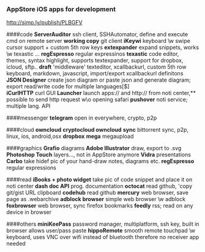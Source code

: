### AppStore iOS apps for development
http://simp.ly/publish/PLBGFV

####code
**ServerAuditor** ssh client, SSHAutomator, define and execute cmd on remote server
**working copy** git client
**iKeywi** keyboard \w swipe cursor support + custom 5th row keys
**extexpander** expand snippets, works \w texastic ...
**regEspresso** regular expressinos
**texastic** code editor, themes, syntax highlight, supports textexpander, support for dropbox, icloud, sftp..
**draft** 'middleware' texteditor, xcallbackurl, custom 5th row keyboard, markdown, javascript, import/export xcallbackurl definitons 
**JSON Designer**   create json diagram or  paste json and generate  diagram; export read/write code for multiple languages[$]  
**iCurlHTTP** curl GUI 
**Launcher** launch apps:// and http:// from noti center,**  possible to  send http request w\o opening safari
**pushover** noti service; multiple lang. API 

####messenger
**telegram** open in everywhere, crypto, p2p

####cloud
**owncloud**
**cryptocloud owncloud**
**sync** bittorrent sync, p2p, linux, ios, android,osx
**dropbox**
**mega** megaupload 

####graphics
**Grafio**  diagrams
**Adobe Illustrator**  draw, export to .svg
**Photoshop Touch**  layers..., not in AppStore anymore
**Vidra**  presentations
**Carbo**  take hidef pic of your hand-draw notes, diagrams etc.
**regEspresso**   regular expressions

####read
**iBooks + photo widget**   take pic of code snippet and place it on noti center 
**dash doc API**   prog. documentation 
**octocat**   read github, 'copy git/gist URL clipboard
**codehub**  read github
**mercury**  web browser,  save page as .webarchive
**adblock browser**  simple web browser \w adblock
**foxbrowser**  web browser, sync firefox bookmarks
**feedly**  rss; read on any device in browser 

####others
**miniKeePass**  password manager, multiplatform, ssh key, built in browser allows user/pass paste
**hippoRemote**  smooth remote touchpad \w keyboard, uses VNC over wifi instead of bluetooth therefore no receiver app needed

